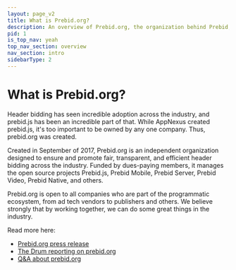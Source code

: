 ```yaml
---
layout: page_v2
title: What is Prebid.org?
description: An overview of Prebid.org, the organization behind Prebid, and what our goals and missions are.
pid: 1
is_top_nav: yeah
top_nav_section: overview
nav_section: intro
sidebarType: 2
---
```


<div class="bs-docs-section" markdown="1">

# What is Prebid.org?

Header bidding has seen incredible adoption across the industry, and prebid.js has been an incredible part of that. While AppNexus created prebid.js, it's too important to be owned by any one company. Thus, prebid.org was created.

Created in September of 2017, Prebid.org is an independent organization designed to ensure and promote fair, transparent, and efficient header bidding across the industry. Funded by dues-paying members, it manages the open source projects Prebid.js, Prebid Mobile, Prebid Server, Prebid Video, Prebid Native, and others.

Prebid.org is open to all companies who are part of the programmatic ecosystem, from ad tech vendors to publishers and others. We believe strongly that by working together, we can do some great things in the industry.

Read more here:

* [Prebid.org press release](https://www.appnexus.com/en/company/news-and-events/press-releases/news-2017-0911)
* [The Drum reporting on prebid.org](http://www.thedrum.com/news/2017/09/11/appnexus-and-rubicon-project-launch-prebidorg-hailing-open-source-approach-header)
* [Q&A about prebid.org](http://blog.appnexus.com/2017/prebid-org-explained-interview-michael-richardson/)

</div>
